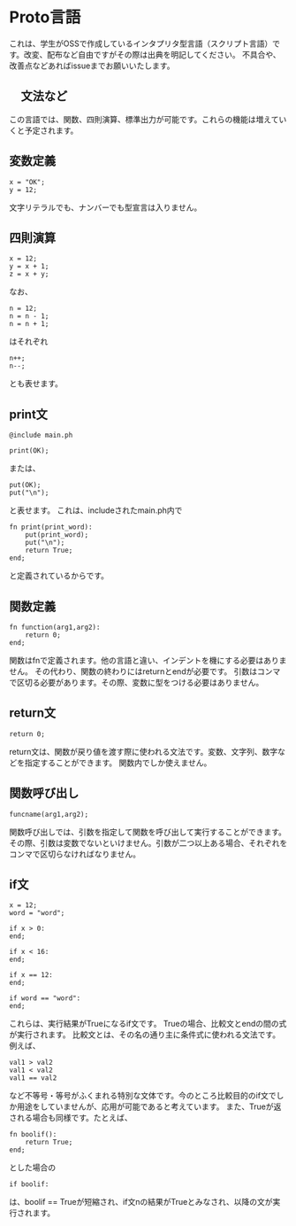 # Proto言語
 これは、学生がOSSで作成しているインタプリタ型言語（スクリプト言語）です。改変、配布など自由ですがその際は出典を明記してください。
 不具合や、改善点などあればissueまでお願いいたします。

## 　文法など

この言語では、関数、四則演算、標準出力が可能です。これらの機能は増えていくと予定されます。

## 変数定義

```
x = "OK";
y = 12;
```

文字リテラルでも、ナンバーでも型宣言は入りません。

## 四則演算

```
x = 12;
y = x + 1;
z = x + y;
```

なお、

```
n = 12;
n = n - 1;
n = n + 1;
```

はそれぞれ

```
n++;
n--;
```

とも表せます。


## print文

```
@include main.ph

print(OK);
```

または、

```
put(OK);
put("\n");
```

と表せます。
これは、includeされたmain.ph内で

```main.ph
fn print(print_word):
    put(print_word);
    put("\n");
    return True;
end;
```

と定義されているからです。

## 関数定義

```
fn function(arg1,arg2):
    return 0;
end;
```

関数はfnで定義されます。他の言語と違い、インデントを機にする必要はありません。
その代わり、関数の終わりにはreturnとendが必要です。
引数はコンマで区切る必要があります。その際、変数に型をつける必要はありません。

## return文

```
return 0;
```

return文は、関数が戻り値を渡す際に使われる文法です。変数、文字列、数字などを指定することができます。
関数内でしか使えません。

## 関数呼び出し

```
funcname(arg1,arg2);
```

関数呼び出しでは、引数を指定して関数を呼び出して実行することができます。
その際、引数は変数でないといけません。引数が二つ以上ある場合、それぞれをコンマで区切らなければなりません。

## if文

```
x = 12;
word = "word";

if x > 0:
end;

if x < 16:
end;

if x == 12:
end;

if word == "word":
end;
```

これらは、実行結果がTrueになるif文です。
Trueの場合、比較文とendの間の式が実行されます。
比較文とは、その名の通り主に条件式に使われる文法です。
例えば、

```
val1 > val2
val1 < val2
val1 == val2
```

など不等号・等号がふくまれる特別な文体です。今のところ比較目的のif文でしか用途をしていませんが、応用が可能であると考えています。
また、Trueが返される場合も同様です。たとえば、

```
fn boolif():
    return True;
end;
```

とした場合の

```
if boolif:
```

は、boolif == Trueが短縮され、if文nの結果がTrueとみなされ、以降の文が実行されます。
